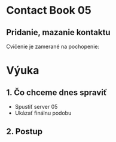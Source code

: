 # Contact Book 05
## Pridanie, mazanie kontaktu

Cvičenie je zamerané na pochopenie:


# Výuka

## 1. Čo chceme dnes spraviť
* Spustiť server 05
* Ukázať finálnu podobu

## 2. Postup
